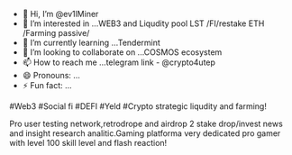 - 👋 Hi, I’m @ev1lMiner
- 👀 I’m interested in ...WEB3 and Liqudity pool LST /FI/restake ETH /Farming passive/
- 🌱 I’m currently learning ...Tendermint
- 💞️ I’m looking to collaborate on ...COSMOS ecosystem
- 📫 How to reach me ...telegram link - @crypto4utep
- 😄 Pronouns: ...
- ⚡ Fun fact: ...

<!---
ev1lMiner/ev1lMiner is a ✨ special ✨ repository because its `README.md` (this file) appears on your GitHub profile.
You can click the Preview link to take a look at your changes.
--->#Web3 #Social fi #DEFI #Yeld #Crypto strategic liqudity and farming!
Pro user testing network,retrodrope and airdrop 2 stake drop/invest news and insight research analitic.Gaming platforma very dedicated pro gamer with level 100 skill level and flash reaction!

